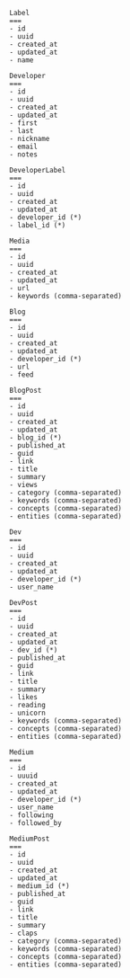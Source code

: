
    Label
    ===
    - id
    - uuid
    - created_at
    - updated_at
    - name

    Developer
    ===
    - id
    - uuid
    - created_at
    - updated_at
    - first
    - last
    - nickname
    - email
    - notes

    DeveloperLabel
    ===
    - id
    - uuid
    - created_at
    - updated_at
    - developer_id (*)
    - label_id (*)

    Media
    ===
    - id
    - uuid
    - created_at
    - updated_at
    - url
    - keywords (comma-separated)

    Blog
    ===
    - id
    - uuid
    - created_at
    - updated_at
    - developer_id (*)
    - url
    - feed

    BlogPost
    ===
    - id
    - uuid
    - created_at
    - updated_at
    - blog_id (*)
    - published_at
    - guid
    - link
    - title
    - summary
    - views
    - category (comma-separated)
    - keywords (comma-separated)
    - concepts (comma-separated)
    - entities (comma-separated)

    Dev
    ===
    - id
    - uuid
    - created_at
    - updated_at
    - developer_id (*)
    - user_name

    DevPost
    ===
    - id
    - uuid
    - created_at
    - updated_at
    - dev_id (*)
    - published_at
    - guid
    - link
    - title
    - summary
    - likes
    - reading
    - unicorn
    - keywords (comma-separated)
    - concepts (comma-separated)
    - entities (comma-separated)

    Medium
    ===
    - id
    - uuuid
    - created_at
    - updated_at
    - developer_id (*)
    - user_name
    - following
    - followed_by

    MediumPost
    ===
    - id
    - uuid
    - created_at
    - updated_at
    - medium_id (*)
    - published_at
    - guid
    - link
    - title
    - summary
    - claps
    - category (comma-separated)
    - keywords (comma-separated)
    - concepts (comma-separated)
    - entities (comma-separated)
